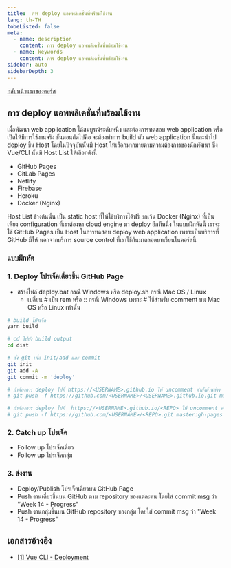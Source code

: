 ```yaml
---
title:  การ deploy แอพพลิเคชั่นที่พร้อมใช้งาน
lang: th-TH
tobeListed: false
meta:
  - name: description
    content: การ deploy แอพพลิเคชั่นที่พร้อมใช้งาน
  - name: keywords
    content: การ deploy แอพพลิเคชั่นที่พร้อมใช้งาน
sidebar: auto
sidebarDepth: 3
---
```

[กลับหน้าแรกของคอร์ส](/courses/is322/)

## การ deploy แอพพลิเคชั่นที่พร้อมใช้งาน

เมื่อพัฒนา web application ได้สมบูรณ์ระดับหนึ่ง และต้องการทดสอบ web application หรือเปิดให้มีการใช้งานจริง ขั้นตอนถัดไปคือ จะต้องทำการ build ตัว web application นี้และนำไป deploy ขึ้น Host โดยในปัจจุบันนั้นมี Host ให้เลือกมากมายตามความต้องการของนักพัฒนา ซึ่ง Vue/CLI นั้นมี Host List ให้เลือกดังนี้
  
- GitHub Pages
- GitLab Pages
- Netlify
- Firebase
- Heroku
- Docker (Nginx)

Host List ข้างต้นนั้น เป็น static host ที่ให้ใช้บริการได้ฟรี ยกเว้น Docker (Nginx) ที่เป็นเพียง configuration ที่เราต้องหา cloud engine มา deploy อีกทีหนึ่ง ในแบบฝึกหัดนี้ เราจะใช้ GitHub Pages เป็น Host ในการทดสอบ deploy web application เพราะเป็นบริการที่ GitHub มีให้ นอกจากบริการ source control ที่เราใช้กันมาตลอดบทเรียนในคอร์สนี้

### แบบฝึกหัด

### 1. Deploy โปรเจ็คเดี่ยวขึ้น GitHub Page

- สร้างไฟล์ deploy.bat กรณี Windows หรือ deploy.sh กรณี Mac OS / Linux
  - เปลี่ยน # เป็น rem หรือ :: กรณี Windows เพราะ # ใช้สำหรับ comment บน Mac OS หรือ Linux เท่านั้น

```sh
# build โปรเจ็ค
yarn build

# cd ไปยัง build output
cd dist

# สั่ง git เพื่อ init/add และ commit
git init
git add -A
git commit -m 'deploy'

# ถ้าต้องการ deploy ไปที่ https://<USERNAME>.github.io ให้ uncomment คำสั่งด้านล่าง
# git push -f https://github.com/<USERNAME>/<USERNAME>.github.io.git master

# ถ้าต้องการ deploy ไปที่  https://<USERNAME>.github.io/<REPO> ให้ uncomment คำสั่งด้านล่าง
# git push -f https://github.com/<USERNAME>/<REPO>.git master:gh-pages
```

### 2. Catch up โปรเจ็ค

- Follow up โปรเจ็คเดี่ยว
- Follow up โปรเจ็คกลุ่ม

### 3. ส่งงาน

- Deploy/Publish โปรเจ็คเดี่ยวบน GitHub Page
- Push งานเดี่ยวขึ้นบน GitHub ตาม repository ของแต่ละคน โดยใส่ commit msg ว่า "Week 14 - Progress"
- Push งานกลุ่มขึ้นบน GitHub repository ของกลุ่ม โดยใส่ commit msg ว่า "Week 14 - Progress"

## เอกสารอ้างอิง

- [\[1\] Vue CLI - Deployment](<https://cli.vuejs.org/guide/deployment.html>)
